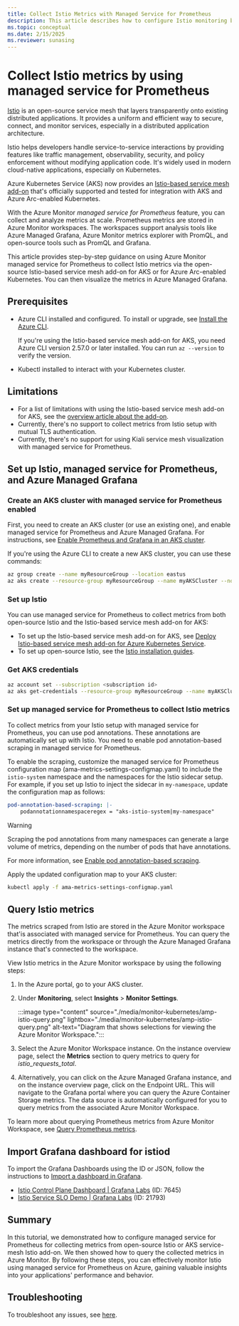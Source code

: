 ```yaml
---
title: Collect Istio Metrics with Managed Service for Prometheus
description: This article describes how to configure Istio monitoring by using Prometheus metrics in Azure Monitor to a Kubernetes cluster.
ms.topic: conceptual
ms.date: 2/15/2025
ms.reviewer: sunasing
---
```


# Collect Istio metrics by using managed service for Prometheus

[Istio](https://istio.io/) is an open-source service mesh that layers transparently onto existing distributed applications. It provides a uniform and efficient way to secure, connect, and monitor services, especially in a distributed application architecture.

Istio helps developers handle service-to-service interactions by providing features like traffic management, observability, security, and policy enforcement without modifying application code. It's widely used in modern cloud-native applications, especially on Kubernetes.

Azure Kubernetes Service (AKS) now provides an [Istio-based service mesh add-on](/azure/aks/istio-about) that's officially supported and tested for integration with AKS and Azure Arc-enabled Kubernetes.

With the Azure Monitor *managed service for Prometheus* feature, you can collect and analyze metrics at scale. Prometheus metrics are stored in Azure Monitor workspaces. The workspaces support analysis tools like Azure Managed Grafana, Azure Monitor metrics explorer with PromQL, and open-source tools such as PromQL and Grafana.

This article provides step-by-step guidance on using Azure Monitor managed service for Prometheus to collect Istio metrics via the open-source Istio-based service mesh add-on for AKS or for Azure Arc-enabled Kubernetes. You can then visualize the metrics in Azure Managed Grafana.

## Prerequisites

- Azure CLI installed and configured. To install or upgrade, see [Install the Azure CLI](/cli/azure/install-azure-cli).

  If you're using the Istio-based service mesh add-on for AKS, you need Azure CLI version 2.57.0 or later installed. You can run `az --version` to verify the version.
- Kubectl installed to interact with your Kubernetes cluster.

## Limitations

- For a list of limitations with using the Istio-based service mesh add-on for AKS, see the [overview article about the add-on](/azure/aks/istio-about#limitations).
- Currently, there's no support to collect metrics from Istio setup with mutual TLS authentication.
- Currently, there's no support for using Kiali service mesh visualization with managed service for Prometheus.

## Set up Istio, managed service for Prometheus, and Azure Managed Grafana

### Create an AKS cluster with managed service for Prometheus enabled

First, you need to create an AKS cluster (or use an existing one), and enable managed service for Prometheus and Azure Managed Grafana. For instructions, see [Enable Prometheus and Grafana in an AKS cluster](./kubernetes-monitoring-enable.md#enable-prometheus-and-grafana).

If you're using the Azure CLI to create a new AKS cluster, you can use these commands:

```bash
az group create --name myResourceGroup --location eastus
az aks create --resource-group myResourceGroup --name myAKSCluster --node-count 2  --enable-azure-monitor-metrics --generate-ssh-keys
```

### Set up Istio

You can use managed service for Prometheus to collect metrics from both open-source Istio and the Istio-based service mesh add-on for AKS:

- To set up the Istio-based service mesh add-on for AKS, see [Deploy Istio-based service mesh add-on for Azure Kubernetes Service](/azure/aks/istio-deploy-addon).
- To set up open-source Istio, see the [Istio installation guides](https://istio.io/latest/docs/setup/install/).

### Get AKS credentials

```bash
az account set --subscription <subscription id>
az aks get-credentials --resource-group myResourceGroup --name myAKSCluster
```

### Set up managed service for Prometheus to collect Istio metrics

To collect metrics from your Istio setup with managed service for Prometheus, you can use pod annotations. These annotations are automatically set up with Istio. You need to enable pod annotation-based scraping in managed service for Prometheus.

To enable the scraping, customize the managed service for Prometheus configuration map (ama-metrics-settings-configmap.yaml) to include the `istio-system` namespace and the namespaces for the Istio sidecar setup. For example, if you set up Istio to inject the sidecar in `my-namespace`, update the configuration map as follows:

```yaml
pod-annotation-based-scraping: |-
    podannotationnamespaceregex = "aks-istio-system|my-namespace"
```

> [!WARNING]
> Scraping the pod annotations from many namespaces can generate a large volume of metrics, depending on the number of pods that have annotations.

For more information, see [Enable pod annotation-based scraping](./prometheus-metrics-scrape-configuration.md#enable-pod-annotation-based-scraping).

Apply the updated configuration map to your AKS cluster:

```bash
kubectl apply -f ama-metrics-settings-configmap.yaml
```

## Query Istio metrics

The metrics scraped from Istio are stored in the Azure Monitor workspace that'is associated with managed service for Prometheus. You can query the metrics directly from the workspace or through the Azure Managed Grafana instance that's connected to the workspace.

View Istio metrics in the Azure Monitor workspace by using the following steps:

1. In the Azure portal, go to your AKS cluster.

2. Under **Monitoring**, select **Insights** > **Monitor Settings**.

   :::image type="content" source="./media/monitor-kubernetes/amp-istio-query.png" lightbox="./media/monitor-kubernetes/amp-istio-query.png" alt-text="Diagram that shows selections for viewing the Azure Monitor Workspace.":::

3. Select the Azure Monitor Workspace instance. On the instance overview page, select the **Metrics** section to query metrics to query for *istio_requests_total*.

4. Alternatively, you can click on the Azure Managed Grafana instance, and on the instance overview page, click on the Endpoint URL. This will navigate to the Grafana portal where you can query the Azure Container Storage metrics. The data source is automatically configured for you to query metrics from the associated Azure Monitor Workspace.

To learn more about querying Prometheus metrics from Azure Monitor Workspace, see [Query Prometheus metrics](../essentials/prometheus-grafana.md).

## Import Grafana dashboard for istiod

To import the Grafana Dashboards using the ID or JSON, follow the instructions to [Import a dashboard in Grafana](/azure/managed-grafana/how-to-create-dashboard#import-a-grafana-dashboard).

- [Istio Control Plane Dashboard | Grafana Labs](https://grafana.com/grafana/dashboards/7645-istio-control-plane-dashboard/) (ID: 7645)
- [Istio Service SLO Demo | Grafana Labs](https://grafana.com/grafana/dashboards/21793-service-slo/) (ID: 21793)

## Summary

In this tutorial, we demonstrated how to configure managed service for Prometheus for collecting metrics from open-source Istio or AKS service-mesh Istio add-on. We then showed how to query the collected metrics in Azure Monitor. By following these steps, you can effectively monitor Istio using managed service for Prometheus on Azure, gaining valuable insights into your applications' performance and behavior.

## Troubleshooting

To troubleshoot any issues, see [here](prometheus-metrics-troubleshoot.md#prometheus-interface).
